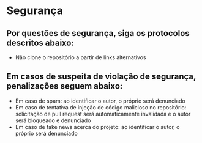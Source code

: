 # Segurança

## Por questões de segurança, siga os protocolos descritos abaixo:

* Não clone o repositório a partir de links alternativos

## Em casos de suspeita de violação de segurança, penalizações seguem abaixo:

* Em caso de spam: ao identificar o autor, o próprio será denunciado
* Em caso de tentativa de injeção de código malicioso no repositório: solicitação de pull request será automaticamente invalidada e o autor será bloqueado e denunciado
* Em  caso de fake news acerca do projeto: ao identificar o autor, o próprio será denunciado
